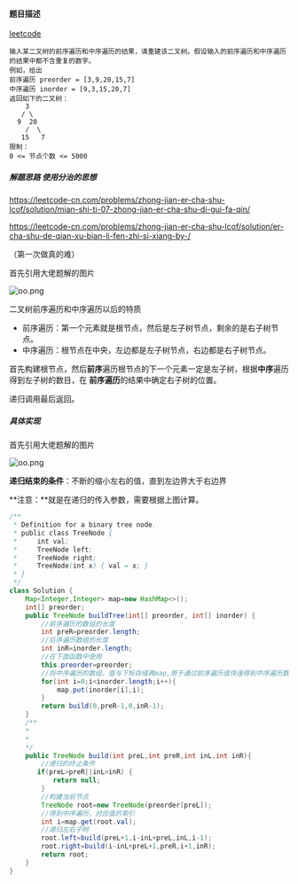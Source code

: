 #### 题目描述

[leetcode](https://leetcode-cn.com/problems/zhong-jian-er-cha-shu-lcof/)

```
输入某二叉树的前序遍历和中序遍历的结果，请重建该二叉树。假设输入的前序遍历和中序遍历的结果中都不含重复的数字。
例如，给出
前序遍历 preorder = [3,9,20,15,7]
中序遍历 inorder = [9,3,15,20,7]
返回如下的二叉树：
    3
   / \
  9  20
    /  \
   15   7
限制：
0 <= 节点个数 <= 5000
```

##### 解题思路 使用分治的思想

https://leetcode-cn.com/problems/zhong-jian-er-cha-shu-lcof/solution/mian-shi-ti-07-zhong-jian-er-cha-shu-di-gui-fa-qin/

https://leetcode-cn.com/problems/zhong-jian-er-cha-shu-lcof/solution/er-cha-shu-de-qian-xu-bian-li-fen-zhi-si-xiang-by-/

（第一次做真的难）

首先引用大佬题解的图片

![oo.png](https://i.loli.net/2020/10/01/azVDMIGCpWFLl4h.png)

二叉树前序遍历和中序遍历以后的特质

- 前序遍历：第一个元素就是根节点，然后是左子树节点，剩余的是右子树节点。
- 中序遍历：根节点在中央，左边都是左子树节点，右边都是右子树节点。

首先构建根节点，然后**前序**遍历根节点的下一个元素一定是左子树，根据**中序**遍历得到左子树的数目，在 **前序遍历**的结果中确定右子树的位置。

递归调用最后返回。

##### 具体实现

首先引用大佬题解的图片

![oo.png](https://i.loli.net/2020/10/01/azVDMIGCpWFLl4h.png)

**递归结束的条件**：不断的缩小左右的值，直到左边界大于右边界

**注意：**就是在递归的传入参数，需要根据上图计算。

```java
/**
 * Definition for a binary tree node.
 * public class TreeNode {
 *     int val;
 *     TreeNode left;
 *     TreeNode right;
 *     TreeNode(int x) { val = x; }
 * }
 */
class Solution {
    Map<Integer,Integer> map=new HashMap<>();
    int[] preorder;
    public TreeNode buildTree(int[] preorder, int[] inorder) {
        //前序遍历的数组的长度
        int preR=preorder.length;
        //后序遍历数组的长度
        int inR=inorder.length;
        //在下面函数中使用
        this.preorder=preorder;
        //将中序遍历的数组，值与下标存储再map,用于通过前序遍历值快速得到中序遍历数组的位置,用空间换时间，如果不这样，需要在中序遍历中每次遍历数组
        for(int i=0;i<inorder.length;i++){
            map.put(inorder[i],i);
        }
        return build(0,preR-1,0,inR-1);
    }
    /**
    *
    *
    */
    public TreeNode build(int preL,int preR,int inL,int inR){
        //递归的终止条件
       if(preL>preR||inL>inR) {
           return null;
        }
        //构建当前节点
        TreeNode root=new TreeNode(preorder[preL]);
        //得到中序遍历，对应值的索引
        int i=map.get(root.val);
        //递归左右子树
        root.left=build(preL+1,i-inL+preL,inL,i-1);
        root.right=build(i-inL+preL+1,preR,i+1,inR);
        return root;
    }
}
```

